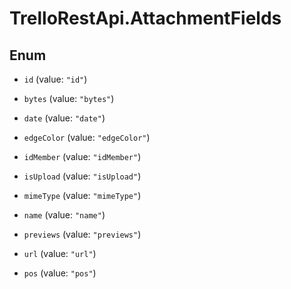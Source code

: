 # TrelloRestApi.AttachmentFields

## Enum


* `id` (value: `"id"`)

* `bytes` (value: `"bytes"`)

* `date` (value: `"date"`)

* `edgeColor` (value: `"edgeColor"`)

* `idMember` (value: `"idMember"`)

* `isUpload` (value: `"isUpload"`)

* `mimeType` (value: `"mimeType"`)

* `name` (value: `"name"`)

* `previews` (value: `"previews"`)

* `url` (value: `"url"`)

* `pos` (value: `"pos"`)


